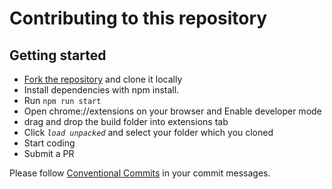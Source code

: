 # Contributing to this repository 
## Getting started 

- [Fork the repository](https://github.com/sarequl/Netflix-Helper/fork) and clone it locally
- Install dependencies with npm install.
- Run `npm run start`
- Open chrome://extensions on your browser and Enable developer mode
- drag and drop the build folder into extensions tab
- Click _`load unpacked`_ and select your folder which you cloned
- Start coding
- Submit a PR

Please follow [Conventional Commits](https://www.conventionalcommits.org/en/v1.0.0/) in your commit messages.
